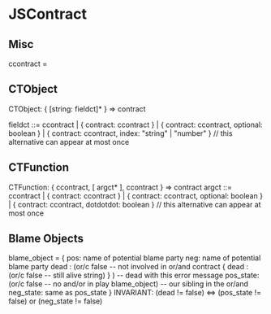 # JSContract

## Misc

ccontract = <a value coercicle into a contract>

## CTObject

CTObject: { [string: fieldct]\* } => contract

fieldct ::=
ccontract
| { contract: ccontract }
| { contract: ccontract, optional: boolean }
| { contract: ccontract, index: "string" | "number" }
// this alternative can appear at most once

## CTFunction

CTFunction: { ccontract, [ argct\* ], ccontract } => contract
argct ::=
ccontract
| { contract: ccontract }
| { contract: ccontract, optional: boolean }
| { contract: ccontract, dotdotdot: boolean }
// this alternative can appear at most once

## Blame Objects

blame_object =
{ pos: name of potential blame party
neg: name of potential blame party
dead : (or/c false -- not involved in or/and contract
{ dead : (or/c false -- still alive
string) } ) -- dead with this error message
pos_state: (or/c false -- no and/or in play
blame_object) -- our sibling in the or/and
neg_state: same as pos_state
}
INVARIANT: (dead != false) <=> (pos_state != false) or (neg_state != false)
